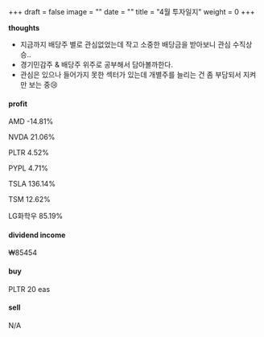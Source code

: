 +++
draft = false
image = ""
date = ""
title = "4월 투자일지"
weight = 0
+++

**thoughts**

- 지금까지 배당주 별로 관심없었는데 작고 소중한 배당금을 받아보니 관심 수직상승..
- 경기민감주 & 배당주 위주로 공부해서 담아볼까한다.
- 관심은 있으나 들어가지 못한 섹터가 있는데 개별주를 늘리는 건 좀 부담되서 지켜만 보는 중😢

#### profit

AMD -14.81%

NVDA 21.06%

PLTR 4.52%

PYPL 4.71%

TSLA 136.14%

TSM 12.62%

LG화학우 85.19%

#### dividend income

₩85454

#### buy

PLTR 20 eas

#### sell

N/A
